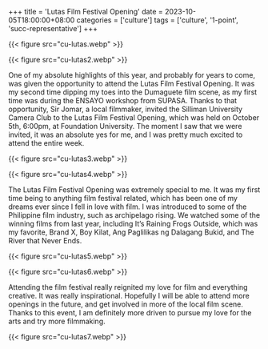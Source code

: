 +++
title = 'Lutas Film Festival Opening'
date = 2023-10-05T18:00:00+08:00
categories = ['culture']
tags = ['culture', '1-point', 'succ-representative']
+++

{{< figure src="cu-lutas.webp" >}}

{{< figure src="cu-lutas2.webp" >}}

One of my absolute highlights of this year, and probably for years to come, was given the opportunity to attend the Lutas Film Festival Opening. It was my second time dipping my toes into the Dumaguete film scene, as my first time was during the ENSAYO workshop from SUPASA. Thanks to that opportunity, Sir Jomar, a local filmmaker, invited the Silliman University Camera Club to the Lutas Film Festival Opening, which was held on October 5th, 6:00pm, at Foundation University. The moment I saw that we were invited, it was an absolute yes for me, and I was pretty much excited to attend the entire week.

{{< figure src="cu-lutas3.webp" >}}

{{< figure src="cu-lutas4.webp" >}}

The Lutas Film Festival Opening was extremely special to me. It was my first time being to anything film festival related, which has been one of my dreams ever since I fell in love with film. I was introduced to some of the Philippine film industry, such as archipelago rising. We watched some of the winning films from last year, including It’s Raining Frogs Outside, which was my favorite, Brand X, Boy Kilat, Ang Paglilikas ng Dalagang Bukid, and The River that Never Ends.

{{< figure src="cu-lutas5.webp" >}}

{{< figure src="cu-lutas6.webp" >}}

Attending the film festival really reignited my love for film and everything creative. It was really inspirational. Hopefully I will be able to attend more openings in the future, and get involved in more of the local film scene. Thanks to this event, I am definitely more driven to pursue my love for the arts and try more filmmaking.

{{< figure src="cu-lutas7.webp" >}}
